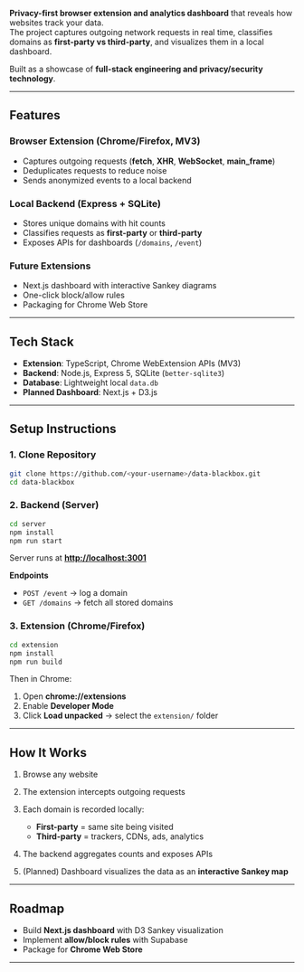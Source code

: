 **Privacy-first browser extension and analytics dashboard** that reveals how websites track your data.  
The project captures outgoing network requests in real time, classifies domains as **first-party vs third-party**, and visualizes them in a local dashboard.

Built as a showcase of **full-stack engineering and privacy/security technology**.

---

## Features

### Browser Extension (Chrome/Firefox, MV3)
- Captures outgoing requests (**fetch**, **XHR**, **WebSocket**, **main_frame**)
- Deduplicates requests to reduce noise
- Sends anonymized events to a local backend

### Local Backend (Express + SQLite)
- Stores unique domains with hit counts
- Classifies requests as **first-party** or **third-party**
- Exposes APIs for dashboards (`/domains`, `/event`)

### Future Extensions
- Next.js dashboard with interactive Sankey diagrams  
- One-click block/allow rules  
- Packaging for Chrome Web Store  

---

## Tech Stack

- **Extension**: TypeScript, Chrome WebExtension APIs (MV3)  
- **Backend**: Node.js, Express 5, SQLite (`better-sqlite3`)  
- **Database**: Lightweight local `data.db`  
- **Planned Dashboard**: Next.js + D3.js  

---

## Setup Instructions

### 1. Clone Repository
```bash
git clone https://github.com/<your-username>/data-blackbox.git
cd data-blackbox
````

### 2. Backend (Server)

```bash
cd server
npm install
npm run start
```

Server runs at **[http://localhost:3001](http://localhost:3001)**

**Endpoints**

* `POST /event` → log a domain
* `GET /domains` → fetch all stored domains

### 3. Extension (Chrome/Firefox)

```bash
cd extension
npm install
npm run build
```

Then in Chrome:

1. Open **chrome://extensions**
2. Enable **Developer Mode**
3. Click **Load unpacked** → select the `extension/` folder

---

## How It Works

1. Browse any website
2. The extension intercepts outgoing requests
3. Each domain is recorded locally:

   * **First-party** = same site being visited
   * **Third-party** = trackers, CDNs, ads, analytics
4. The backend aggregates counts and exposes APIs
5. (Planned) Dashboard visualizes the data as an **interactive Sankey map**

---

## Roadmap

* Build **Next.js dashboard** with D3 Sankey visualization
* Implement **allow/block rules** with Supabase
* Package for **Chrome Web Store**

---

